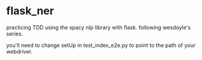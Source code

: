 # flask_ner
practicing TDD using the spacy nlp library with flask. following wesdoyle's series.

you'll need to change setUp in test_index_e2e.py to point to the path of your webdriver.

